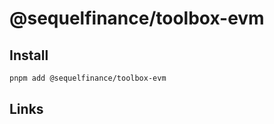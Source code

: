 # @sequelfinance/toolbox-evm

## Install

```bash
pnpm add @sequelfinance/toolbox-evm
```

## Links
